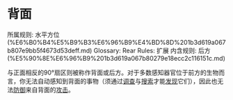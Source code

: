 # 背面

所属规则: 水平方位 (%E6%B0%B4%E5%B9%B3%E6%96%B9%E4%BD%8D%201b3d619a067b807e9bb5f4673d53deff.md)
Glossary: Rear
Rules: 扩展
内含规则: 后方 (%E5%90%8E%E6%96%B9%201b3d619a067b80279e18ecc2c116151c.md)

与正面相反的90°扇区则被称作背面或后方。对于多数感知器官位于前方的生物而言，你无法自动感知到背面的事物（须通过[调查](%E8%B0%83%E6%9F%A5%201b3d619a067b80bf9787e494961fe83b.md)与[搜索](%E6%90%9C%E7%B4%A2%201b3d619a067b80348690db174dd24f18.md)才能[发现](%E5%8F%91%E7%8E%B0%201b3d619a067b8030b4b1d1eba3a2e1a6.md)它们），因此也无法[防御](%E9%98%B2%E5%BE%A1%201b4d619a067b80c1b469edf3fc8d5ea0.md)来自背面的[攻击](%E6%94%BB%E5%87%BB%201b5d619a067b80ab8482e091a267f3f3.md)。